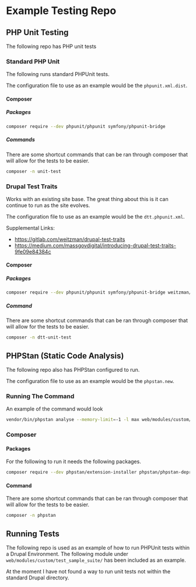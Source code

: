 # Example Testing Repo

## PHP Unit Testing

The following repo has PHP unit tests

### Standard PHP Unit

The following runs standard PHPUnit tests.

The configuration file to use as an example would be the `phpunit.xml.dist`.

#### Composer

##### Packages

```bash
composer require --dev phpunit/phpunit symfony/phpunit-bridge
```

##### Commands

There are some shortcut commands that can be ran through composer that will allow for the tests to be easier. 

```bash
composer -n unit-test
```

### Drupal Test Traits

Works with an existing site base. The great thing about this is it can continue to run as the site evolves.

The configuration file to use as an example would be the `dtt.phpunit.xml`.

Supplemental Links:
* https://gitlab.com/weitzman/drupal-test-traits
* https://medium.com/massgovdigital/introducing-drupal-test-traits-9fe09e84384c

#### Composer

##### Packages

```bash
composer require --dev phpunit/phpunit symfony/phpunit-bridge weitzman/drupal-test-traits
```

##### Command

There are some shortcut commands that can be ran through composer that will allow for the tests to be easier. 

```bash
composer -n dtt-unit-test
```

## PHPStan (Static Code Analysis)

The following repo also has PHPStan configured to run.

The configuration file to use as an example would be the `phpstan.new`.

### Running The Command

An example of the command would look 

```bash
vendor/bin/phpstan analyse --memory-limit=-1 -l max web/modules/custom/
```

### Composer

#### Packages

For the following to run it needs the following packages.

```bash
composer require --dev phpstan/extension-installer phpstan/phpstan-deprecation-rules mglaman/phpstan-drupal
```

#### Command

There are some shortcut commands that can be ran through composer that will allow for the tests to be easier. 

```bash
composer -n phpstan
```


## Running Tests

The following repo is used as an example of how to run PHPUnit tests within a Drupal Environment. The following module under `web/modules/custom/test_sample_suite/` has been included as an example.

At the moment I have not found a way to run unit tests not within the standard Drupal directory.
